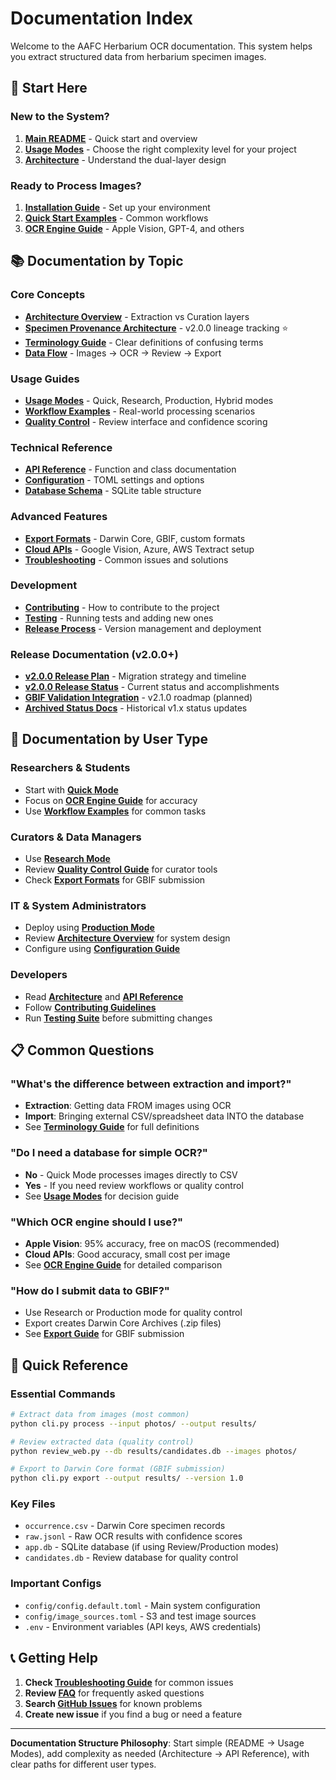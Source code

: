 # Documentation Index

Welcome to the AAFC Herbarium OCR documentation. This system helps you extract structured data from herbarium specimen images.

## 🚀 **Start Here**

### New to the System?
1. **[Main README](../README.md)** - Quick start and overview
2. **[Usage Modes](../USAGE_MODES.md)** - Choose the right complexity level for your project
3. **[Architecture](../ARCHITECTURE.md)** - Understand the dual-layer design

### Ready to Process Images?
1. **[Installation Guide](installation.md)** - Set up your environment
2. **[Quick Start Examples](quickstart_examples.md)** - Common workflows
3. **[OCR Engine Guide](ocr_engines.md)** - Apple Vision, GPT-4, and others

## 📚 **Documentation by Topic**

### **Core Concepts**
- **[Architecture Overview](../ARCHITECTURE.md)** - Extraction vs Curation layers
- **[Specimen Provenance Architecture](specimen_provenance_architecture.md)** - v2.0.0 lineage tracking ⭐
- **[Terminology Guide](../TERMINOLOGY_GUIDE.md)** - Clear definitions of confusing terms
- **[Data Flow](data_flow.md)** - Images → OCR → Review → Export

### **Usage Guides**
- **[Usage Modes](../USAGE_MODES.md)** - Quick, Research, Production, Hybrid modes
- **[Workflow Examples](workflow_examples.md)** - Real-world processing scenarios
- **[Quality Control](qc.md)** - Review interface and confidence scoring

### **Technical Reference**
- **[API Reference](api_reference.md)** - Function and class documentation
- **[Configuration](configuration.md)** - TOML settings and options
- **[Database Schema](database_schema.md)** - SQLite table structure

### **Advanced Features**
- **[Export Formats](export_and_reporting.md)** - Darwin Core, GBIF, custom formats
- **[Cloud APIs](cloud_apis.md)** - Google Vision, Azure, AWS Textract setup
- **[Troubleshooting](troubleshooting.md)** - Common issues and solutions

### **Development**
- **[Contributing](../CONTRIBUTING.md)** - How to contribute to the project
- **[Testing](testing.md)** - Running tests and adding new ones
- **[Release Process](releases.md)** - Version management and deployment

### **Release Documentation (v2.0.0+)**
- **[v2.0.0 Release Plan](RELEASE_2_0_PLAN.md)** - Migration strategy and timeline
- **[v2.0.0 Release Status](status/2025-10-22-v2.0.0-release.md)** - Current status and accomplishments
- **[GBIF Validation Integration](GBIF_VALIDATION_INTEGRATION.md)** - v2.1.0 roadmap (planned)
- **[Archived Status Docs](status/archive/2025-10/)** - Historical v1.x status updates

## 🎯 **Documentation by User Type**

### **Researchers & Students**
- Start with **[Quick Mode](../USAGE_MODES.md#quick-mode-simple-ocr-extraction)**
- Focus on **[OCR Engine Guide](ocr_engines.md)** for accuracy
- Use **[Workflow Examples](workflow_examples.md)** for common tasks

### **Curators & Data Managers**
- Use **[Research Mode](../USAGE_MODES.md#research-mode-quality-control-workflow)**
- Review **[Quality Control Guide](qc.md)** for curator tools
- Check **[Export Formats](export_and_reporting.md)** for GBIF submission

### **IT & System Administrators**
- Deploy using **[Production Mode](../USAGE_MODES.md#production-mode-enterprise-compliance)**
- Review **[Architecture Overview](../ARCHITECTURE.md)** for system design
- Configure using **[Configuration Guide](configuration.md)**

### **Developers**
- Read **[Architecture](../ARCHITECTURE.md)** and **[API Reference](api_reference.md)**
- Follow **[Contributing Guidelines](../CONTRIBUTING.md)**
- Run **[Testing Suite](testing.md)** before submitting changes

## 📋 **Common Questions**

### **"What's the difference between extraction and import?"**
- **Extraction**: Getting data FROM images using OCR
- **Import**: Bringing external CSV/spreadsheet data INTO the database
- See **[Terminology Guide](../TERMINOLOGY_GUIDE.md)** for full definitions

### **"Do I need a database for simple OCR?"**
- **No** - Quick Mode processes images directly to CSV
- **Yes** - If you need review workflows or quality control
- See **[Usage Modes](../USAGE_MODES.md)** for decision guide

### **"Which OCR engine should I use?"**
- **Apple Vision**: 95% accuracy, free on macOS (recommended)
- **Cloud APIs**: Good accuracy, small cost per image
- See **[OCR Engine Guide](ocr_engines.md)** for detailed comparison

### **"How do I submit data to GBIF?"**
- Use Research or Production mode for quality control
- Export creates Darwin Core Archives (.zip files)
- See **[Export Guide](export_and_reporting.md)** for GBIF submission

## 🔧 **Quick Reference**

### **Essential Commands**
```bash
# Extract data from images (most common)
python cli.py process --input photos/ --output results/

# Review extracted data (quality control)
python review_web.py --db results/candidates.db --images photos/

# Export to Darwin Core format (GBIF submission)
python cli.py export --output results/ --version 1.0
```

### **Key Files**
- `occurrence.csv` - Darwin Core specimen records
- `raw.jsonl` - Raw OCR results with confidence scores
- `app.db` - SQLite database (if using Review/Production modes)
- `candidates.db` - Review database for quality control

### **Important Configs**
- `config/config.default.toml` - Main system configuration
- `config/image_sources.toml` - S3 and test image sources
- `.env` - Environment variables (API keys, AWS credentials)

## 📞 **Getting Help**

1. **Check [Troubleshooting Guide](troubleshooting.md)** for common issues
2. **Review [FAQ](faq.md)** for frequently asked questions
3. **Search [GitHub Issues](https://github.com/devvyn/aafc-herbarium-dwc-extraction-2025/issues)** for known problems
4. **Create new issue** if you find a bug or need a feature

---

**Documentation Structure Philosophy**: Start simple (README → Usage Modes), add complexity as needed (Architecture → API Reference), with clear paths for different user types.
